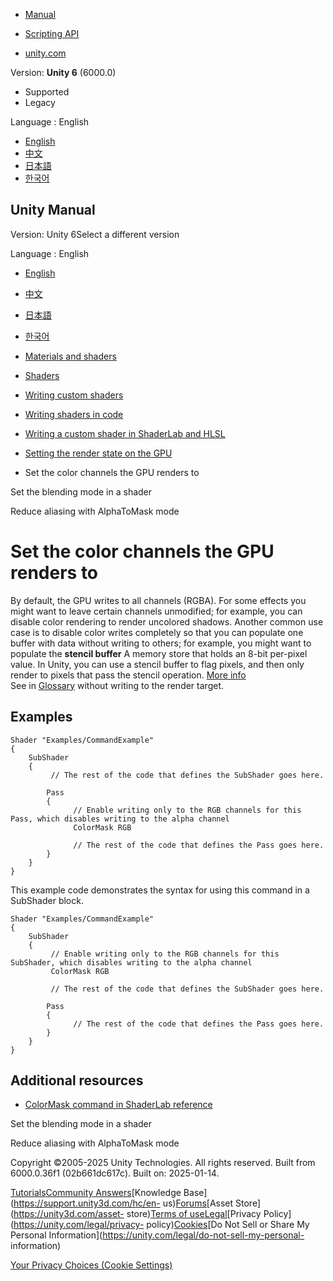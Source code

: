 [](https://docs.unity3d.com)

  * [Manual](../Manual/index.html)
  * [Scripting API](../ScriptReference/index.html)

  * [unity.com](https://unity.com/)

Version: **Unity 6** (6000.0)

  * Supported
  * Legacy

Language : English

  * [English](/Manual/writing-shader-color-mask.html)
  * [中文](/cn/current/Manual/writing-shader-color-mask.html)
  * [日本語](/ja/current/Manual/writing-shader-color-mask.html)
  * [한국어](/kr/current/Manual/writing-shader-color-mask.html)

[](https://docs.unity3d.com)

## Unity Manual

Version: Unity 6Select a different version

Language : English

  * [English](/Manual/writing-shader-color-mask.html)
  * [中文](/cn/current/Manual/writing-shader-color-mask.html)
  * [日本語](/ja/current/Manual/writing-shader-color-mask.html)
  * [한국어](/kr/current/Manual/writing-shader-color-mask.html)

  * [Materials and shaders](materials-and-shaders.html)
  * [Shaders](Shaders.html)
  * [Writing custom shaders](writing-custom-shaders.html)
  * [Writing shaders in code](shader-writing.html)
  * [Writing a custom shader in ShaderLab and HLSL](SL-landing.html)
  * [Setting the render state on the GPU](writing-shader-render-state-commands.html)
  * Set the color channels the GPU renders to

[](writing-shader-blending-modes.html)

Set the blending mode in a shader

[](writing-shader-alpha-to-mask.html)

Reduce aliasing with AlphaToMask mode

# Set the color channels the GPU renders to

By default, the GPU writes to all channels (RGBA). For some effects you might
want to leave certain channels unmodified; for example, you can disable color
rendering to render uncolored shadows. Another common use case is to disable
color writes completely so that you can populate one buffer with data without
writing to others; for example, you might want to populate the **stencil
buffer** A memory store that holds an 8-bit per-pixel value. In Unity, you can
use a stencil buffer to flag pixels, and then only render to pixels that pass
the stencil operation. [More info](class-RenderTexture.html)  
See in [Glossary](Glossary.html#stencilbuffer) without writing to the render
target.

## Examples

    
    
    Shader "Examples/CommandExample"
    {
        SubShader
        {
             // The rest of the code that defines the SubShader goes here.
    
            Pass
            {    
                  // Enable writing only to the RGB channels for this Pass, which disables writing to the alpha channel
                  ColorMask RGB
    
                  // The rest of the code that defines the Pass goes here.
            }
        }
    }
    

This example code demonstrates the syntax for using this command in a
SubShader block.

    
    
    Shader "Examples/CommandExample"
    {
        SubShader
        {
             // Enable writing only to the RGB channels for this SubShader, which disables writing to the alpha channel
             ColorMask RGB
    
             // The rest of the code that defines the SubShader goes here.        
    
            Pass
            {    
                  // The rest of the code that defines the Pass goes here.
            }
        }
    }
    

## Additional resources

  * [ColorMask command in ShaderLab reference](SL-ColorMask.html)

[](writing-shader-blending-modes.html)

Set the blending mode in a shader

[](writing-shader-alpha-to-mask.html)

Reduce aliasing with AlphaToMask mode

Copyright ©2005-2025 Unity Technologies. All rights reserved. Built from
6000.0.36f1 (02b661dc617c). Built on: 2025-01-14.

[Tutorials](https://learn.unity.com/)[Community
Answers](https://answers.unity3d.com)[Knowledge
Base](https://support.unity3d.com/hc/en-
us)[Forums](https://forum.unity3d.com)[Asset Store](https://unity3d.com/asset-
store)[Terms of
use](https://docs.unity3d.com/Manual/TermsOfUse.html)[Legal](https://unity.com/legal)[Privacy
Policy](https://unity.com/legal/privacy-
policy)[Cookies](https://unity.com/legal/cookie-policy)[Do Not Sell or Share
My Personal Information](https://unity.com/legal/do-not-sell-my-personal-
information)

[Your Privacy Choices (Cookie Settings)](javascript:void\(0\);)

